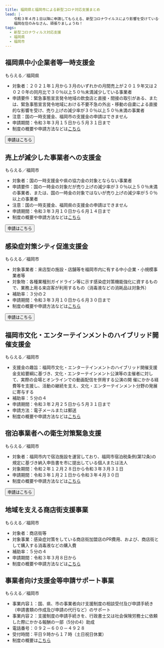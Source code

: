 ```yaml
---
title: 福岡県と福岡市による新型コロナ対応支援まとめ
lead: |-
    令和３年４月１日以降に申請してもらえる、新型コロナウイルスにより影響を受けている個人や企業への福岡独自の支援をまとめました。
    福岡在住のみなさん、頑張りましょうね！
tags:
  - 新型コロナウィルス対応支援
  - 福岡県
  - 福岡市
---
```

## 福岡県中小企業者等一時支援金

もらえる／福岡県

<panel text="個人事業者" number="10" unit="万円" note="最大"></panel>

<panel text="法人" number="15" unit="万円" note="最大"></panel>

- 対象者：２０２１年１月から３月のいずれかの月間売上が２０１９年又は２０２０年の同月比で３０％以上５０％未満減少している事業者
- 申請要件：緊急事態宣言発令地域の飲食店と直接・間接の取引がある、または、緊急事態宣言発令地域における不要不急の外出・移動の自粛による直接的な影響を受け、売り上げの減少率が３０％以上５０％未満の事業者
- 注意：国の一時支援金、福岡市の支援金の申請はできません
- 申請期間：令和３年３月１５日から５月３１日まで
- 制度の概要や申請方法などは[こちら](https://www.pref.fukuoka.lg.jp/contents/ichijishienkin.html)

<button href="https://www.ichijishienkin.pref.fukuoka.lg.jp/s/RegisterEmail" size="large" align="center">申請はこちら</button>

## 売上が減少した事業者への支援金

もらえる／福岡市

<panel text="個人事業者" number="10" unit="万円" note="最大"></panel>

<panel text="法人" number="15" unit="万円" note="最大"></panel>

- 対象者：国の一時支援金や県の協力金の対象とならない事業者
- 申請要件：国の一時金の対象だが売り上げの減少率が３０％以上５０％未満の事業者、または、国の一時金の対象ではないが売り上げの減少率が５０％以上の事業者
- 注意：国の一時支援金、福岡県の支援金の申請はできません
- 申請期間：令和３年３月１０日から６月１４日まで
- 制度の概要や申請方法などは[こちら](https://fukuoka-jigyoushashien.jp/)

<button href="https://fukuoka-jigyoushashien.jp/check.html" size="large" align="center">申請はこちら</button>

## 感染症対策シティ促進支援金

もらえる／福岡市

<panel text="工事費用" number="60" unit="万円" note="上限"></panel>

<panel text="物品購入費用" number="20" unit="万円" note="上限"></panel>

- 対象事業者：来店型の施設・店舗等を福岡市内に有する中小企業・小規模事業者等
- 対象物：各種業種別ガイドライン等に示す感染症対策機能強化に資するもので、業務上用る来店客が利用するもの（消毒液などの消耗品は対象外）
- 補助率：３分の２
- 申請期間：令和３年３月１０日から６月３０日まで
- 制度の概要や申請方法などは[こちら](https://fukuoka-kansenshotaioucity.jp/)

<button href="https://fukuoka-kansenshotaioucity.jp/shienkin_shinsei/" size="large" align="center">申請はこちら</button>

## 福岡市⽂化・エンターテインメントのハイブリッド開催⽀援⾦

もらえる／福岡市

<panel number="20" unit="万円" note="上限"></panel>

- 支援金の趣旨：福岡市文化・エンターテインメントのハイブリッド開催支援金支給要綱に基づき、文化・エンターテインメント公演等の主催者に対して、実際の会場とオンラインでの動画配信を併用する公演の開
催にかかる経費等を支援し、活動の継続を支え、文化・エンターテインメント分野の発展に寄与する
- 補助率：５分の４
- 申請期間：令和３年２月２５日から５月３１日まで
- 申請方法：電子メールまたは郵送
- 制度の概要や申請方法などは[こちら](https://www.city.fukuoka.lg.jp/keizai/bunka/business/coce3.html)

## 宿泊事業者への衛生対策緊急支援

もらえる／福岡市

<panel text="客室数５室以下のホテル等" number="10" unit="万円" note="最大"></panel>

<panel text="客室数６～１０室のホテル等" number="20" unit="万円" note="最大"></panel>

<panel text="客室数１１室以上のホテル等" number="50" unit="万円" note="最大"></panel>

- 対象者：福岡市内で宿泊施設を運営しており、福岡市宿泊税条例(第12条)の規定に基づき納入申告書を市に提出している個人または法人
- 対象期間：令和２年１２月２８日から令和３年３月３１日
- 申請期間：令和３年１月２１日から令和３年４月３０日
- 制度の概要や申請方法などは[こちら](https://va.apollon.nta.co.jp/fukuokacity-hotel2/files/yoko.pdf)

<button href="https://va.apollon.nta.co.jp/fukuokacity-hotel2/" size="large" align="center">申請はこちら</button>

## 地域を支える商店街支援事業

もらえる／福岡市

<panel number="50" unit="万円" note="上限"></panel>

- 対象者：商店街等
- 対象事業：感染症対策をしている商店街加盟店のPR費用、および、商店街として購入する消毒液などの購入費
- 補助率：５分の４
- 申請期間：令和３年３月８日から
- 制度の概要や申請方法などは[こちら](https://www.city.fukuoka.lg.jp/keizai/c-syogyo/business/shotengai2021401_3.html)


## 事業者向け支援金等申請サポート事業

もらえる／福岡市

<panel number="50" unit="万円" note="上限"></panel>

- 事業内容１：国、県、市の事業者向け支援制度の相談受付及び申請手続き（申請書類の作成及び申請の代行など）のサポート
- 事業内容２：支援制度の申請手続きを、行政書士又は社会保険労務士に依頼した際にかかる報酬の一部（5分の4）助成
- 電話番号：０９２－６００－４９２８
- 受付時間：平日９時から１７時（土日祝日休業）
- 制度の概要は[こちら](https://va.apollon.nta.co.jp/fukuokacity_shienkinsupport/)
